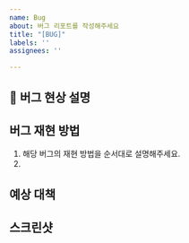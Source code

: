 ```yaml
---
name: Bug
about: 버그 리포트를 작성해주세요
title: "[BUG]"
labels: ''
assignees: ''

---
```


## 🐞 버그 현상 설명
<!-- 아래에 버그 내용을 적어주세요 -->
 

## 버그 재현 방법
1. 해당 버그의 재현 방법을 순서대로 설명해주세요.
2. 


## 예상 대책
<!-- 아래에 예상되는 대책을 적어주세요 -->


## 스크린샷
<!-- 버그 발생 화면을 스크린샷으로 남겨주세요 -->
